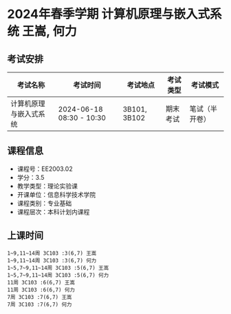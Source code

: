 # 2024年春季学期 计算机原理与嵌入式系统 王嵩, 何力




## 考试安排

| 考试名称 | 考试时间 | 考试地点 | 考试类型 | 考试模式 |
| -------- | -------- | -------- | -------- | -------- |
| 计算机原理与嵌入式系统 | 2024-06-18 08:30 - 10:30 | 3B101, 3B102 | 期末考试 | 笔试（半开卷） |





## 课程信息

- 课程号：EE2003.02
- 学分：3.5
- 教学类型：理论实验课
- 开课单位：信息科学技术学院
- 课程类别：专业基础
- 课程层次：本科计划内课程

## 上课时间

```
1~9,11~14周 3C103 :3(6,7) 王嵩
1~9,11~14周 3C103 :3(6,7) 何力
1~5,7~9,11~14周 3C103 :5(6,7) 王嵩
1~5,7~9,11~14周 3C103 :5(6,7) 何力
11周 3C103 :6(6,7) 王嵩
11周 3C103 :6(6,7) 何力
7周 3C103 :7(6,7) 王嵩
7周 3C103 :7(6,7) 何力
```

